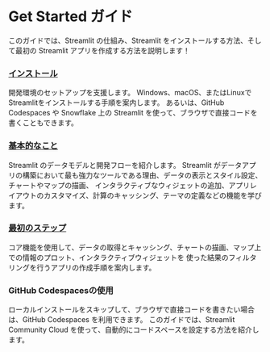 # Get Started ガイド

このガイドでは、Streamlit の仕組み、Streamlit をインストールする方法、そして最初の Streamlit アプリを作成する方法を説明します！

### [インストール](/contents/get-started/installation.md)

開発環境のセットアップを支援します。
Windows、macOS、またはLinuxでStreamlitをインストールする手順を案内します。
あるいは、GitHub Codespaces や Snowflake 上の Streamlit を使って、ブラウザで直接コードを書くこともできます。

### [基本的なこと](/contents/get-started/fundamentals)

Streamlit のデータモデルと開発フローを紹介します。
Streamlit がデータアプリの構築において最も強力なツールである理由、データの表示とスタイル設定、チャートやマップの描画、
インタラクティブなウィジェットの追加、アプリレイアウトのカスタマイズ、計算のキャッシング、テーマの定義などの機能を学びます。

### [最初のステップ](/contents/get-started/tutorials)

コア機能を使用して、データの取得とキャッシング、チャートの描画、マップ上での情報のプロット、インタラクティブウィジェットを
使った結果のフィルタリングを行うアプリの作成手順を案内します。

### GitHub Codespacesの使用

ローカルインストールをスキップして、ブラウザで直接コードを書きたい場合は、GitHub Codespaces を利用できます。
このガイドでは、Streamlit Community Cloud を使って、自動的にコードスペースを設定する方法を紹介します。
